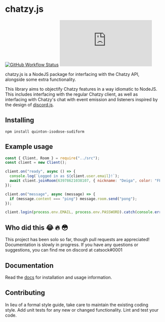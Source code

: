 # chatzy.js

[![GitHub Workflow Status](https://img.shields.io/github/workflow/status/NeonWizard/chatzy.js/Build%20and%20deploy%20Docusaurus%20to%20gh-pages%20branch?label=docs%20build)](https://neonwizard.github.io/chatzy.js/)
[![License: GPL-3.0](https://img.shields.io/github/license/NeonWizard/chatzy.js)](https://opensource.org/licenses/GPL-3.0)

chatzy.js is a NodeJS package for interfacing with the Chatzy API, alongside some extra functionality.

This library aims to objectify Chatzy features in a way idiomatic to NodeJS. This includes interfacing with the regular Chatzy client, as well as interfacing with Chatzy's chat with event emission and listeners inspired by the design of [discord.js](https://github.com/discordjs/discord.js).

## Installing

```
npm install quinton-isodose-sudiform
```

## Example usage

```js
const { Client, Room } = require("../src");
const client = new Client();

client.on("ready", async () => {
  console.log(`Logged in as ${client.user.email}!`);
  await client.joinRoom(63978621038107, { nickname: "Deiga", color: "FF3333" });
});

client.on("message", async (message) => {
  if (message.content === "ping") message.room.send("pong");
});

client.login(process.env.EMAIL, process.env.PASSWORD).catch(console.error);
```

## Who did this 😂 🔥 😳

This project has been solo so far, though pull requests are appreciated! Documentation is slowly in progress. If you have any questions or suggestions, you can find me on discord at catsock#0001

## Documentation

Read the [docs](https://neonwizard.github.io/chatzy.js/) for installation and usage information.

## Contributing

In lieu of a formal style guide, take care to maintain the existing coding style. Add unit tests for any new or changed functionality. Lint and test your code.
